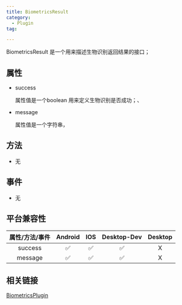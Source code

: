 ```yaml
---
title: BiometricsResult
category:
  - Plugin 
tag:

---
```


BiometricsResult 是一个用来描述生物识别返回结果的接口；


## 属性

  - success

    属性值是一个boolean 用来定义生物识别是否成功；、

  - message

    属性值是一个字符串，

## 方法

  - 无

## 事件

  - 无

## 平台兼容性

| 属性/方法/事件 | Android | IOS | Desktop-Dev | Desktop |
|:------------:|:-------:|:---:|:-----------:|:-------:|
| success      | ✅      | ✅  | ✅           | X       |
| message      | ✅      | ✅  | ✅           | X       |

## 相关链接

[BiometricsPlugin](../../plugin/biometrics/index.md)


